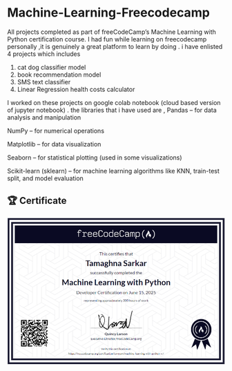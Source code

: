 # Machine-Learning-Freecodecamp
All projects completed as part of freeCodeCamp’s Machine Learning with Python certification course. I had fun while learning on freecodecamp personally ,it is  genuinely a great platform to learn by doing . i have enlisted 4 projects which includes 
1. cat dog classifier model
2. book recommendation model
3. SMS text classifier
4. Linear Regression health costs calculator

I worked on these projects on google colab notebook (cloud based version of jupyter notebook) .
the libraries that i have used are ,
Pandas – for data analysis and manipulation

NumPy – for numerical operations

Matplotlib – for data visualization

Seaborn – for statistical plotting (used in some visualizations)

Scikit-learn (sklearn) – for machine learning algorithms like KNN, train-test split, and model evaluation
## 🏆 Certificate

![Certificate](./certificate.png)

